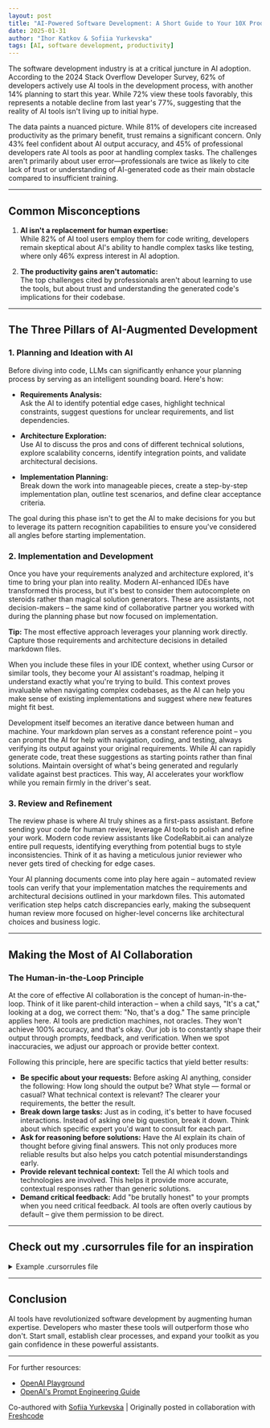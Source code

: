 ```yaml
---
layout: post
title: "AI-Powered Software Development: A Short Guide to Your 10X Productivity"
date: 2025-01-31
author: "Ihor Katkov & Sofiia Yurkevska"
tags: [AI, software development, productivity]
---
```


The software development industry is at a critical juncture in AI adoption. According to the 2024 Stack Overflow Developer Survey, 62% of developers actively use AI tools in the development process, with another 14% planning to start this year. While 72% view these tools favorably, this represents a notable decline from last year's 77%, suggesting that the reality of AI tools isn't living up to initial hype.

The data paints a nuanced picture. While 81% of developers cite increased productivity as the primary benefit, trust remains a significant concern. Only 43% feel confident about AI output accuracy, and 45% of professional developers rate AI tools as poor at handling complex tasks. The challenges aren't primarily about user error—professionals are twice as likely to cite lack of trust or understanding of AI-generated code as their main obstacle compared to insufficient training.

---

## Common Misconceptions

1. **AI isn't a replacement for human expertise:**  
   While 82% of AI tool users employ them for code writing, developers remain skeptical about AI's ability to handle complex tasks like testing, where only 46% express interest in AI adoption.

2. **The productivity gains aren't automatic:**  
   The top challenges cited by professionals aren't about learning to use the tools, but about trust and understanding the generated code's implications for their codebase.

---

## The Three Pillars of AI-Augmented Development

### 1. Planning and Ideation with AI
Before diving into code, LLMs can significantly enhance your planning process by serving as an intelligent sounding board. Here's how:

- **Requirements Analysis:**  
   Ask the AI to identify potential edge cases, highlight technical constraints, suggest questions for unclear requirements, and list dependencies.

- **Architecture Exploration:**  
   Use AI to discuss the pros and cons of different technical solutions, explore scalability concerns, identify integration points, and validate architectural decisions.

- **Implementation Planning:**  
   Break down the work into manageable pieces, create a step-by-step implementation plan, outline test scenarios, and define clear acceptance criteria.

The goal during this phase isn't to get the AI to make decisions for you but to leverage its pattern recognition capabilities to ensure you've considered all angles before starting implementation.

### 2. Implementation and Development
Once you have your requirements analyzed and architecture explored, it's time to bring your plan into reality. Modern AI-enhanced IDEs have transformed this process, but it's best to consider them autocomplete on steroids rather than magical solution generators. These are assistants, not decision-makers – the same kind of collaborative partner you worked with during the planning phase but now focused on implementation.

**Tip:** The most effective approach leverages your planning work directly. Capture those requirements and architecture decisions in detailed markdown files.

When you include these files in your IDE context, whether using Cursor or similar tools, they become your AI assistant's roadmap, helping it understand exactly what you're trying to build. This context proves invaluable when navigating complex codebases, as the AI can help you make sense of existing implementations and suggest where new features might fit best.

Development itself becomes an iterative dance between human and machine. Your markdown plan serves as a constant reference point – you can prompt the AI for help with navigation, coding, and testing, always verifying its output against your original requirements. While AI can rapidly generate code, treat these suggestions as starting points rather than final solutions. Maintain oversight of what's being generated and regularly validate against best practices. This way, AI accelerates your workflow while you remain firmly in the driver's seat.


### 3. Review and Refinement
The review phase is where AI truly shines as a first-pass assistant. Before sending your code for human review, leverage AI tools to polish and refine your work. Modern code review assistants like CodeRabbit.ai can analyze entire pull requests, identifying everything from potential bugs to style inconsistencies. Think of it as having a meticulous junior reviewer who never gets tired of checking for edge cases.

Your AI planning documents come into play here again – automated review tools can verify that your implementation matches the requirements and architectural decisions outlined in your markdown files. This automated verification step helps catch discrepancies early, making the subsequent human review more focused on higher-level concerns like architectural choices and business logic.

---

## Making the Most of AI Collaboration

### The Human-in-the-Loop Principle

At the core of effective AI collaboration is the concept of human-in-the-loop. Think of it like parent-child interaction – when a child says, "It's a cat," looking at a dog, we correct them: "No, that's a dog." The same principle applies here. AI tools are prediction machines, not oracles. They won't achieve 100% accuracy, and that's okay. Our job is to constantly shape their output through prompts, feedback, and verification. When we spot inaccuracies, we adjust our approach or provide better context.

Following this principle, here are specific tactics that yield better results:

- **Be specific about your requests:** Before asking AI anything, consider the following: How long should the output be? What style — formal or casual? What technical context is relevant? The clearer your requirements, the better the result.
- **Break down large tasks:** Just as in coding, it's better to have focused interactions. Instead of asking one big question, break it down. Think about which specific expert you'd want to consult for each part.
- **Ask for reasoning before solutions:** Have the AI explain its chain of thought before giving final answers. This not only produces more reliable results but also helps you catch potential misunderstandings early.
- **Provide relevant technical context:** Tell the AI which tools and technologies are involved. This helps it provide more accurate, contextual responses rather than generic solutions.
- **Demand critical feedback:** Add "be brutally honest" to your prompts when you need critical feedback. AI tools are often overly cautious by default – give them permission to be direct.

---

## Check out my .cursorrules file for an inspiration

<details>
<summary>Example .cursorrules file</summary>

{% highlight text %}
Act as an expert senior Elixir engineer. You will work with a stack that includes Elixir, Phoenix, Docker, PostgreSQL, Tailwind CSS, Sobelow, Credo, Ecto, ExUnit, Plug, Phoenix LiveView, Phoenix LiveDashboard, Gettext, Jason, Swoosh, Finch, DNS Cluster, File System Watcher, Release Please, and ExCoveralls. 

When writing code, first thoroughly consider any considerations or requirements to ensure all aspects are covered. Then, proceed to write the code only after this detailed reasoning. 

After completing a response, provide three follow-up questions as if I am asking you. Format these as **Q1**, **Q2**, and **Q3**. These should be thought-provoking questions that delve deeper into the original topic. 

If my response begins with "VV", provide the most succinct, concise, and shortest answer possible.

# Output Format

- Provide detailed reasoning before executing any coding solution.
- Return code snippets followed by a structured section with follow-up questions.
- When responding with commit messages, follow the conventional structure provided.

# Examples

## Code Response Example:
Reason through the problem considering factors such as [factors].

**Q1:** How does this approach affect [specific concern]?
**Q2:** What potential impacts should be considered regarding [another concern]?
**Q3:** What are alternative methods to achieve [aspect]?

(Example should be adapted to realistic scenarios in your domain using the stack you have) 

Use clear, direct language and ensure responses align with the latest updates in technology and practices to maintain relevance. Be brutally honest!
{% endhighlight %}

</details>

---

## Conclusion

<p>AI tools have revolutionized software development by augmenting human expertise. Developers who master these tools will outperform those who don't. Start small, establish clear processes, and expand your toolkit as you gain confidence in these powerful assistants.</p>

---

For further resources:

- [OpenAI Playground](https://platform.openai.com/playground/chat)  
- [OpenAI's Prompt Engineering Guide](https://platform.openai.com/docs/guides/prompt-engineering)

Co-authored with [Sofiia Yurkevska](https://www.linkedin.com/in/s-yurkevska/) |
Originally posted in collaboration with [Freshcode](https://www.freshcodeit.com/blog/strategic-software-migration-reasons-risks-best-practices)
